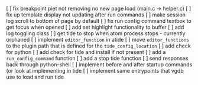 [ ] fix breakpoint piet not removing no new page load (main.c -> helper.c)
[ ] fix up template display not updating after run commands
[ ] make session log scroll to bottom of page by default
[ ] fix run config command textbox to get focus when opened
[ ] add set highlight functionality to buffer
[ ] add log toggling class
[ ] get tide to stop when atom process stops - currently orphaned
[ ] implement `editor_function` in atide
[ ] move `editor_functions` to the plugin path that is defined for the `tide_config_location`
[ ] add check for python
[ ] add check for tide and install if not present
[ ] add a `run_config_command` function
[ ] add a stop tide function
[ ] send responses back through python-shell 
[ ] implement before and after startup commands (or look at implementing in tide
[ ] implement same entrypoints that vgdb use to load and run tide
